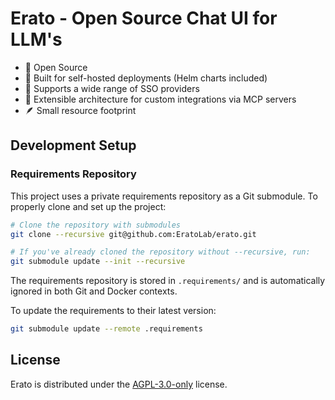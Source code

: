 # Erato - Open Source Chat UI for LLM's

- 🌟 Open Source
- 🚀 Built for self-hosted deployments (Helm charts included)
- 🔐 Supports a wide range of SSO providers
- 🔌 Extensible architecture for custom integrations via MCP servers
- 🪶 Small resource footprint


## Development Setup

### Requirements Repository
This project uses a private requirements repository as a Git submodule. To properly clone and set up the project:

```bash
# Clone the repository with submodules
git clone --recursive git@github.com:EratoLab/erato.git

# If you've already cloned the repository without --recursive, run:
git submodule update --init --recursive
```

The requirements repository is stored in `.requirements/` and is automatically ignored in both Git and Docker contexts.

To update the requirements to their latest version:
```bash
git submodule update --remote .requirements
```

## License

Erato is distributed under the [AGPL-3.0-only](./LICENSE) license.